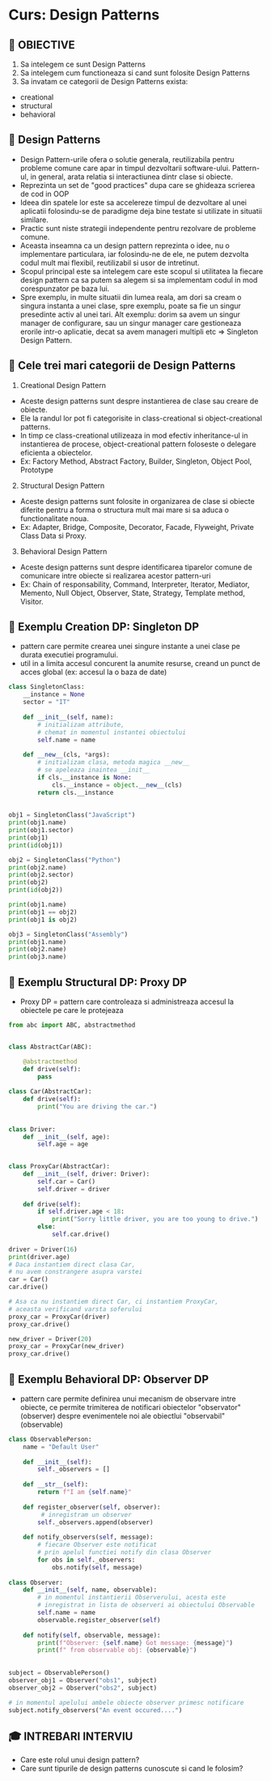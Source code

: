 # Curs: Design Patterns

## 📝 OBIECTIVE
1. Sa intelegem ce sunt Design Patterns
2. Sa intelegem cum functioneaza si cand sunt folosite Design Patterns
3. Sa invatam ce categorii de Design Patterns exista:
- creational
- structural
- behavioral

## 📌 Design Patterns
- Design Pattern-urile ofera o solutie generala, reutilizabila pentru probleme comune
care apar in timpul dezvoltarii software-ului.
Pattern-ul, in general, arata relatia si interactiunea dintr clase
si obiecte.
- Reprezinta un set de "good practices" dupa care se ghideaza scrierea
de cod in OOP
- Ideea din spatele lor este sa accelereze timpul de dezvoltare
al unei aplicatii folosindu-se de paradigme deja bine testate si
utilizate in situatii similare.
- Practic sunt niste strategii independente pentru rezolvare de probleme
comune.
- Aceasta inseamna ca un design pattern reprezinta o idee, nu o
implementare particulara, iar folosindu-ne de ele, ne putem dezvolta
codul mult mai flexibil, reutilizabil si usor de intretinut.
- Scopul principal este sa intelegem care este scopul si utilitatea
la fiecare design pattern ca sa putem sa alegem si sa implementam codul in mod
corespunzator pe baza lui.
- Spre exemplu, in multe situatii din lumea reala, am dori sa cream
o singura instanta a unei clase, spre exemplu, poate sa fie un singur
presedinte activ al unei tari. Alt exemplu: dorim sa avem un singur manager de
configurare, sau un singur manager care gestioneaza erorile intr-o aplicatie,
decat sa avem manageri multipli etc => Singleton Design Pattern.

## 📌 Cele trei mari categorii de Design Patterns
1. Creational Design Pattern
- Aceste design patterns sunt despre instantierea de clase sau
creare de obiecte.
- Ele la randul lor pot fi categorisite in class-creational si
object-creational patterns.
- In timp ce class-creational utilizeaza in mod efectiv inheritance-ul
in instantierea de procese, object-creational pattern foloseste o delegare
eficienta a obiectelor.
- Ex: Factory Method, Abstract Factory, Builder, Singleton, Object Pool,
Prototype

2. Structural Design Pattern
- Aceste design patterns sunt folosite in organizarea de clase
si obiecte diferite pentru a forma o structura mult mai mare si sa
aduca o functionalitate noua.
- Ex: Adapter, Bridge, Composite, Decorator, Facade, Flyweight,
Private Class Data si Proxy.

3. Behavioral Design Pattern
- Aceste design patterns sunt despre identificarea tiparelor comune
de comunicare intre obiecte si realizarea acestor pattern-uri
- Ex: Chain of responsability, Command, Interpreter, Iterator,
Mediator, Memento, Null Object, Observer, State, Strategy, Template method,
Visitor.

## 📌 Exemplu Creation DP: Singleton DP
- pattern care permite crearea unei singure instante
a unei clase pe durata executiei programului.
- util in a limita accesul concurent la anumite resurse,
creand un punct de acces global (ex: accesul la o baza de date)

```python
class SingletonClass:
    __instance = None
    sector = "IT"
    
    def __init__(self, name):  
        # initializam attribute,
        # chemat in momentul instantei obiectului
        self.name = name
        
    def __new__(cls, *args):    
        # initializam clasa, metoda magica __new__
        # se apeleaza inaintea __init__
        if cls.__instance is None:
            cls.__instance = object.__new__(cls)
        return cls.__instance
    
    
obj1 = SingletonClass("JavaScript")
print(obj1.name)
print(obj1.sector)
print(obj1)
print(id(obj1))

obj2 = SingletonClass("Python")
print(obj2.name)
print(obj2.sector)
print(obj2)
print(id(obj2))

print(obj1.name)
print(obj1 == obj2)
print(obj1 is obj2)

obj3 = SingletonClass("Assembly")
print(obj1.name)
print(obj2.name)
print(obj3.name)
```

## 📌 Exemplu Structural DP: Proxy DP

- Proxy DP = pattern care controleaza si administreaza accesul
la obiectele pe care le protejeaza

```python
from abc import ABC, abstractmethod


class AbstractCar(ABC):

    @abstractmethod
    def drive(self):
        pass   
    
class Car(AbstractCar):
    def drive(self):
        print("You are driving the car.")
        
        
class Driver:
    def __init__(self, age):
        self.age = age
        

class ProxyCar(AbstractCar):
    def __init__(self, driver: Driver):
        self.car = Car()
        self.driver = driver
        
    def drive(self):
        if self.driver.age < 18:
            print("Sorry little driver, you are too young to drive.")
        else:
            self.car.drive()
            
driver = Driver(16)
print(driver.age)
# Daca instantiem direct clasa Car, 
# nu avem constrangere asupra varstei
car = Car()   
car.drive()

# Asa ca nu instantiem direct Car, ci instantiem ProxyCar, 
# aceasta verificand varsta soferului
proxy_car = ProxyCar(driver) 
proxy_car.drive()

new_driver = Driver(20)
proxy_car = ProxyCar(new_driver)
proxy_car.drive()
```

## 📌 Exemplu Behavioral DP: Observer DP
- pattern care permite definirea unui mecanism de observare intre obiecte,
ce permite trimiterea de notificari obiectelor "observator" (observer)
despre evenimentele noi ale obiectlui "observabil" (observable)

```python
class ObservablePerson:
    name = "Default User"
    
    def __init__(self):
        self._observers = []
    
    def __str__(self):
        return f"I am {self.name}"
    
    def register_observer(self, observer):
         # inregistram un observer
        self._observers.append(observer) 
        
    def notify_observers(self, message):
        # fiecare Observer este notificat
        # prin apelul functiei notify din clasa Observer
        for obs in self._observers:    
            obs.notify(self, message)       
        
class Observer:
    def __init__(self, name, observable):
        # in momentul instantierii Observerului, acesta este 
        # inregistrat in lista de observeri ai obiectului Observable
        self.name = name
        observable.register_observer(self)  
        
    def notify(self, observable, message):
        print(f"Observer: {self.name} Got message: {message}")
        print(f" from observable obj: {observable}")
        
        
subject = ObservablePerson()
observer_obj1 = Observer("obs1", subject)
observer_obj2 = Observer("obs2", subject)

# in momentul apelului ambele obiecte observer primesc notificare
subject.notify_observers("An event occured....")  
```

##  🎓 INTREBARI INTERVIU
- Care este rolul unui design pattern?
- Care sunt tipurile de design patterns cunoscute si cand le folosim?




